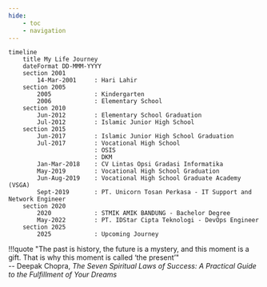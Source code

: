 ```yaml
---
hide:
    - toc
    - navigation
---
```



```mermaid
timeline
    title My Life Journey
    dateFormat DD-MMM-YYYY
    section 2001
        14-Mar-2001     : Hari Lahir
    section 2005
        2005            : Kindergarten
        2006            : Elementary School
    section 2010
        Jun-2012        : Elementary School Graduation
        Jul-2012        : Islamic Junior High School
    section 2015
        Jun-2017        : Islamic Junior High School Graduation
        Jul-2017        : Vocational High School
                        : OSIS
                        : DKM
        Jan-Mar-2018    : CV Lintas Opsi Gradasi Informatika
        May-2019        : Vocational High School Graduation
        Jun-Aug-2019    : Vocational High School Graduate Academy (VSGA)
        Sept-2019       : PT. Unicorn Tosan Perkasa - IT Support and Network Engineer
    section 2020
        2020            : STMIK AMIK BANDUNG - Bachelor Degree
        May-2022        : PT. IDStar Cipta Teknologi - DevOps Engineer
    section 2025
        2025            : Upcoming Journey
```
!!!quote
    "The past is history, the future is a mystery, and this moment is a gift. That is why this moment is called ‘the present’" 
    <br>
    -- Deepak Chopra, _The Seven Spiritual Laws of Success: A Practical Guide to the Fulfillment of Your Dreams_